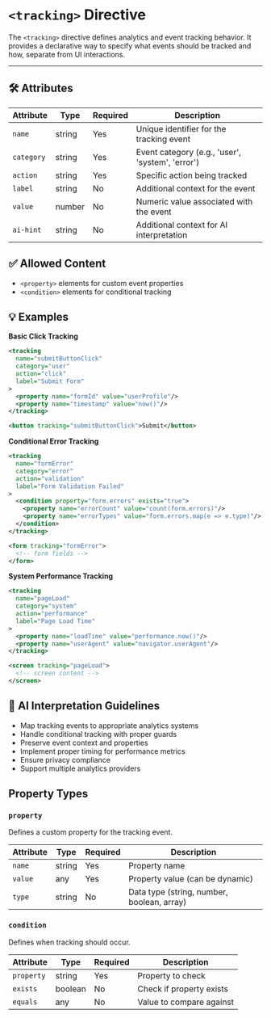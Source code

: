 # `<tracking>` Directive

The `<tracking>` directive defines analytics and event tracking behavior. It provides a declarative way to specify what events should be tracked and how, separate from UI interactions.

---

## 🛠 Attributes
| Attribute | Type | Required | Description |
|-----------|------|----------|-------------|
| `name` | string | Yes | Unique identifier for the tracking event |
| `category` | string | Yes | Event category (e.g., 'user', 'system', 'error') |
| `action` | string | Yes | Specific action being tracked |
| `label` | string | No | Additional context for the event |
| `value` | number | No | Numeric value associated with the event |
| `ai-hint` | string | No | Additional context for AI interpretation |

## ✅ Allowed Content
- `<property>` elements for custom event properties
- `<condition>` elements for conditional tracking

## 💡 Examples

**Basic Click Tracking**
```xml
<tracking 
  name="submitButtonClick" 
  category="user" 
  action="click" 
  label="Submit Form"
>
  <property name="formId" value="userProfile"/>
  <property name="timestamp" value="now()"/>
</tracking>

<button tracking="submitButtonClick">Submit</button>
```

**Conditional Error Tracking**
```xml
<tracking 
  name="formError" 
  category="error" 
  action="validation" 
  label="Form Validation Failed"
>
  <condition property="form.errors" exists="true">
    <property name="errorCount" value="count(form.errors)"/>
    <property name="errorTypes" value="form.errors.map(e => e.type)"/>
  </condition>
</tracking>

<form tracking="formError">
  <!-- form fields -->
</form>
```

**System Performance Tracking**
```xml
<tracking 
  name="pageLoad" 
  category="system" 
  action="performance" 
  label="Page Load Time"
>
  <property name="loadTime" value="performance.now()"/>
  <property name="userAgent" value="navigator.userAgent"/>
</tracking>

<screen tracking="pageLoad">
  <!-- screen content -->
</screen>
```

## 🧩 AI Interpretation Guidelines
- Map tracking events to appropriate analytics systems
- Handle conditional tracking with proper guards
- Preserve event context and properties
- Implement proper timing for performance metrics
- Ensure privacy compliance
- Support multiple analytics providers

## Property Types

### `property`
Defines a custom property for the tracking event.

| Attribute | Type | Required | Description |
|-----------|------|----------|-------------|
| `name` | string | Yes | Property name |
| `value` | any | Yes | Property value (can be dynamic) |
| `type` | string | No | Data type (string, number, boolean, array) |

### `condition`
Defines when tracking should occur.

| Attribute | Type | Required | Description |
|-----------|------|----------|-------------|
| `property` | string | Yes | Property to check |
| `exists` | boolean | No | Check if property exists |
| `equals` | any | No | Value to compare against |